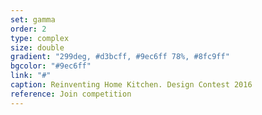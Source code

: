 ```yaml
---
set: gamma
order: 2
type: complex
size: double
gradient: "299deg, #d3bcff, #9ec6ff 78%, #8fc9ff"
bgcolor: "#9ec6ff"
link: "#"
caption: Reinventing Home Kitchen. Design Contest 2016
reference: Join competition
---
```

